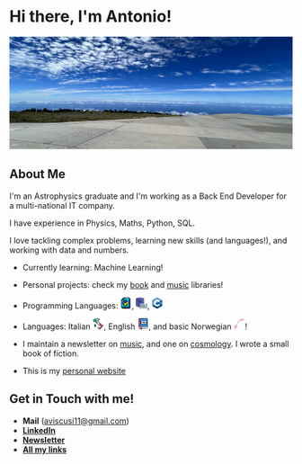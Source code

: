 # Hi there, I'm Antonio! 
<img src="https://github.com/anvi-git/anvi-git/blob/main/wallpaper_github.jpeg" alt="Banner" width="800" height="200">

## About Me 

I'm an Astrophysics graduate and I'm working as a Back End Developer for a multi-national IT company. 

I have experience in Physics, Maths, Python, SQL.  

I love tackling complex problems, learning new skills (and languages!), and working with data and numbers.

- Currently learning: Machine Learning!
- Personal projects: check my [book](https://github.com/anvi-git/Project_Book_library) and [music](https://github.com/anvi-git/Project_Music_Library) libraries! 
- Programming Languages: <img src="https://github.com/anvi-git/anvi-git/blob/main/stickers/python_sticker.png" alt="Sticker" width="20" height="20" />,
                         <img src="https://github.com/anvi-git/anvi-git/blob/main/stickers/sql-server.png" alt="Sticker" width="20" height="20" />,
                         <img src="https://github.com/anvi-git/anvi-git/blob/main/stickers/c%2B%2B_sticker.png" alt="Sticker" width="20" height="20" />
                         
                        
- Languages: Italian <img src="https://github.com/anvi-git/anvi-git/blob/main/stickers/italy_sticker.png" alt="Sticker" width="20" height="20" />,
             English <img src="https://github.com/anvi-git/anvi-git/blob/main/stickers/eng_sticker.png" alt="Sticker" width="20" height="20" />,
   and basic Norwegian <img src="https://github.com/anvi-git/anvi-git/blob/main/stickers/norwegian_sticker.png" alt="Sticker" width="20" height="20" />!
- I maintain a newsletter on [music](https://spaceofsound.substack.com/), and one on [cosmology](https://lastscatteringsurface.substack.com). I wrote a small book of fiction.
- This is my [personal website](https://anvi-git.github.io/backyard_thoughts/)

## Get in Touch with me! 
- **Mail** (aviscusi11@gmail.com)
- [**LinkedIn**](https://www.linkedin.com/in/antonio-viscusi)
- [**Newsletter**](https://lastscatteringsurface.substack.com)
- [**All my links**](https://linktr.ee/anvi_tree)
